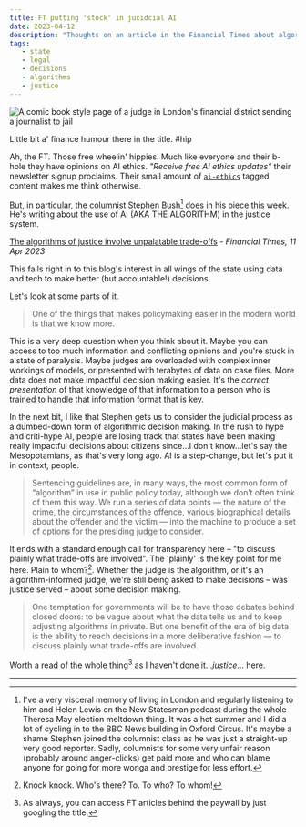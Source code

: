 ```yaml
---
title: FT putting 'stock' in jucidcial AI  
date: 2023-04-12
description: "Thoughts on an article in the Financial Times about algorithms and the justice system"
tags:
   - state
   - legal  
   - decisions
   - algorithms
   - justice
---
```


![A comic book style page of a judge in London's financial district sending a journalist to jail](https://github.com/fionntan/fodblog/blob/main/static/images/DALL·E%202023-04-06%2012.35.44%20-%20an%20impressionist%20painting%20of%20a%20multicolored%20head%20of%20Silvio%20Berlusconi%20with%20the%20word%20%22BONUS%22%20in%20the%20background%20.png?raw=true)

Little bit a' finance humour there in the title. #hip

Ah, the FT. Those free wheelin' hippies. Much like everyone and their b-hole they have opinions on AI ethics. _"Receive free AI ethics updates"_ their newsletter signup proclaims. Their small amount of [`ai-ethics`](https://www.ft.com/ai-ethics) tagged content makes me think otherwise.

But, in particular, the columnist Stephen Bush[^1] does in his piece this week.  He's writing about the use of AI (AKA THE ALGORITHM) in the justice system. 

[The algorithms of justice involve unpalatable trade-offs](https://www.ft.com/content/dc1d68f4-1b2c-4a78-8cf8-172525121ef6) - _Financial Times, 11 Apr 2023_

This falls right in to this blog's interest in all wings of the state using data and tech to make better (but accountable!) decisions.

Let's look at some parts of it.

> One of the things that makes policymaking easier in the modern world is that we know more.

This is a very deep question when you think about it. Maybe you can access to too much information and conflicting opinions and you're stuck in a state of paralysis. Maybe judges are overloaded with complex inner workings of models, or presented with terabytes of data on case files. More data does not make impactful decision making easier. It's the _correct presentation_ of that knowledge of that information to a person who is trained to handle that information format that is key.

In the next bit, I like that Stephen gets us to consider the judicial process as a dumbed-down form of algorithmic decision making. In the rush to hype and criti-hype AI, people are losing track that states have been making really impactful decisions about citizens since...I don't know...let's say the Mesopotamians, as that's very long ago. AI is a step-change, but let's put it in context, people. 

> Sentencing guidelines are, in many ways, the most common form of “algorithm” in use in public policy today, although we don’t often think of them this way. We run a series of data points — the nature of the crime, the circumstances of the offence, various biographical details about the offender and the victim — into the machine to produce a set of options for the presiding judge to consider.

It ends with a standard enough call for transparency here – "to discuss plainly what trade-offs are involved". The 'plainly' is the key point for me here. Plain to whom?[^2]. Whether the judge is the algorithm, or it's an algorithm-informed judge, we're still being asked to make decisions – was justice served – about some decision making. 

> One temptation for governments will be to have those debates behind closed doors: to be vague about what the data tells us and to keep adjusting algorithms in private. But one benefit of the era of big data is the ability to reach decisions in a more deliberative fashion — to discuss plainly what trade-offs are involved. 

Worth a read of the whole thing[^3] as I haven't done it..._justice_... here. 

---

[^1]: I've a very visceral memory of living in London and regularly listening to him and Helen Lewis on the New Statesman podcast during the whole Theresa May election meltdown thing. It was a hot summer and I did a lot of cycling in to the BBC News building in Oxford Circus. It's maybe a shame Stephen joined the columnist class as he was just a straight-up very good reporter. Sadly, columnists for some very unfair reason (probably around anger-clicks) get paid more and who can blame anyone for going for more wonga and prestige for less effort. 

[^2]: Knock knock. Who's there? To. To who? To whom!

[^3]: As always, you can access FT articles behind the paywall by just googling the title.